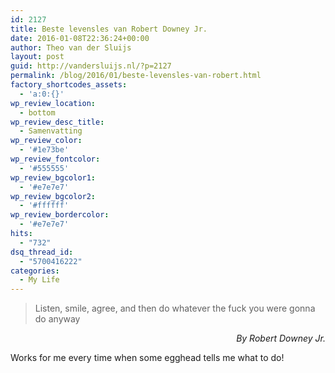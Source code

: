 ```yaml
---
id: 2127
title: Beste levensles van Robert Downey Jr.
date: 2016-01-08T22:36:24+00:00
author: Theo van der Sluijs
layout: post
guid: http://vandersluijs.nl/?p=2127
permalink: /blog/2016/01/beste-levensles-van-robert.html
factory_shortcodes_assets:
  - 'a:0:{}'
wp_review_location:
  - bottom
wp_review_desc_title:
  - Samenvatting
wp_review_color:
  - '#1e73be'
wp_review_fontcolor:
  - '#555555'
wp_review_bgcolor1:
  - '#e7e7e7'
wp_review_bgcolor2:
  - '#ffffff'
wp_review_bordercolor:
  - '#e7e7e7'
hits:
  - "732"
dsq_thread_id:
  - "5700416222"
categories:
  - My Life
---
```

> Listen, smile, agree, and then do whatever the fuck you were gonna do anyway

<p style="text-align: right;">
  <em>By Robert Downey Jr.</em>
</p>

Works for me every time when some egghead tells me what to do!